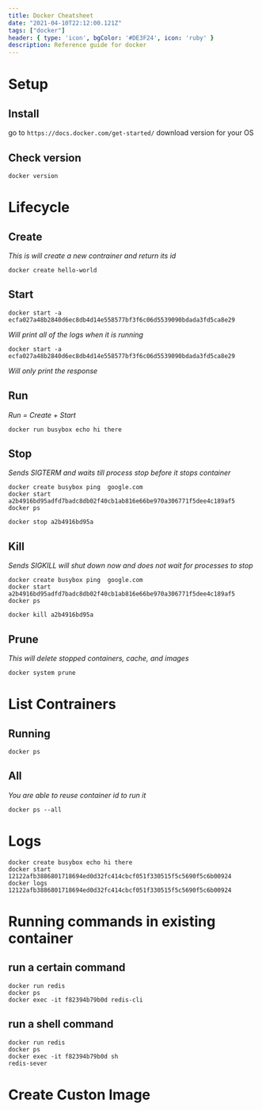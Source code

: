 ```yaml
---
title: Docker Cheatsheet
date: "2021-04-10T22:12:00.121Z"
tags: ["docker"]
header: { type: 'icon', bgColor: '#DE3F24', icon: 'ruby' }
description: Reference guide for docker
---
```


# Setup
## Install
go to `https://docs.docker.com/get-started/`
download version for your OS

## Check version
```
docker version
```

# Lifecycle

## Create
*This is will create a new contrainer and return its id*
```
docker create hello-world
```

## Start
```
docker start -a ecfa027a48b2840d6ec8db4d14e558577bf3f6c06d5539090bdada3fd5ca8e29
```
*Will print all of the logs when it is running*

```
docker start -a ecfa027a48b2840d6ec8db4d14e558577bf3f6c06d5539090bdada3fd5ca8e29
```
*Will only print the response*

## Run
*Run = Create + Start*
```
docker run busybox echo hi there
```

## Stop
*Sends SIGTERM and waits till process stop before it stops container*
```
docker create busybox ping  google.com
docker start a2b4916bd95adfd7badc8db02f40cb1ab816e66be970a306771f5dee4c189af5
docker ps

docker stop a2b4916bd95a
```

## Kill
*Sends SIGKILL will shut down now and does not wait for processes to stop*
```
docker create busybox ping  google.com
docker start a2b4916bd95adfd7badc8db02f40cb1ab816e66be970a306771f5dee4c189af5
docker ps

docker kill a2b4916bd95a
```

## Prune
*This will delete stopped containers, cache, and images*
```
docker system prune
```

# List Contrainers
## Running
```
docker ps
```

## All
*You are able to reuse container id to run it*
```
docker ps --all
```

# Logs
```
docker create busybox echo hi there
docker start 12122afb3886801718694ed0d32fc414cbcf051f330515f5c5690f5c6b00924
docker logs 12122afb3886801718694ed0d32fc414cbcf051f330515f5c5690f5c6b00924
```

# Running commands in existing container
## run a certain command
```
docker run redis
docker ps
docker exec -it f82394b79b0d redis-cli
```

## run a shell command
```
docker run redis
docker ps
docker exec -it f82394b79b0d sh
redis-sever
```

# Create Custon Image
